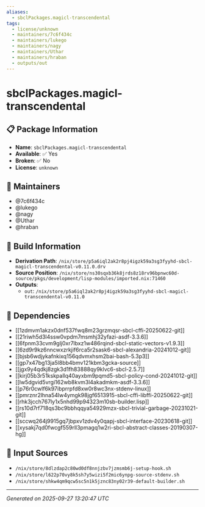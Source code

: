 ```yaml
---
aliases:
  - sbclPackages.magicl-transcendental
tags:
  - license/unknown
  - maintainers/7c6f434c
  - maintainers/lukego
  - maintainers/nagy
  - maintainers/Uthar
  - maintainers/hraban
  - outputs/out
---
```


# sbclPackages.magicl-transcendental

## 📋 Package Information

- **Name**: `sbclPackages.magicl-transcendental`
- **Available**: ✅ Yes
- **Broken**: ✅ No
- **License**: `unknown`
## 👥 Maintainers

- @7c6f434c
- @lukego
- @nagy
- @Uthar
- @hraban


## 🔧 Build Information

- **Derivation Path**: `/nix/store/p5a6iql2ak2r8pj4igzk59a3sg3fyyhd-sbcl-magicl-transcendental-v0.11.0.drv`
- **Source Position**: `/nix/store/ns30sqxb36k8jrds8z18rv96bpnwc60d-source/pkgs/development/lisp-modules/imported.nix:71460`
- **Outputs**:
  - `out`:  `/nix/store/p5a6iql2ak2r8pj4igzk59a3sg3fyyhd-sbcl-magicl-transcendental-v0.11.0`

## 🔗 Dependencies

- [[1zdmvm1akzx0dnf537fwq8m23grzmqsr-sbcl-cffi-20250622-git]]
- [[21riwh5d3l4ssw0vpdm7msmhj32yfazi-asdf-3.3.6]]
- [[6fpnm33cvm9glj0xr7lbxz1w486rqind-sbcl-static-vectors-v1.9.3]]
- [[6zd9r9kz6nncwxzrkjif6rca5r2sask6-sbcl-alexandria-20241012-git]]
- [[bjsb6wdjykafnkixq156qdvmxhsm2bai-bash-5.3p3]]
- [[gp7x47bg13ja5l8bb4bmv121kbm3gcka-source]]
- [[jgx9y4qdkj8zgk3d1fh83888qy9klvc6-sbcl-2.5.7]]
- [[kirj05b3r51kskpallq40ayxbm9pqmd5-sbcl-policy-cond-20241012-git]]
- [[lw5dgvid5vrgi162wb8kvm3l4akadmkm-asdf-3.3.6]]
- [[p76r0cwlf6k97ibprrpfd8xw0r8wc3nx-stdenv-linux]]
- [[pmrznr2lhna54lw4ymgk98jgf6513915-sbcl-cffi-libffi-20250622-git]]
- [[rhk3jcch767ly1x5nhd99p94323m10sb-builder.lisp]]
- [[rs10d7rf718qs3bc9bbhqqya54929mzx-sbcl-trivial-garbage-20231021-git]]
- [[sccwq264j9915gq7jbpxv1zdv4y0qapj-sbcl-interface-20230618-git]]
- [[xysakj7qd0fwcgf559rll3pmagq1w2ri-sbcl-abstract-classes-20190307-hg]]

## 📁 Input Sources

- `/nix/store/8dlzdap2c80wd0df8nnjzbv7jzmsmb6j-setup-hook.sh`
- `/nix/store/l622p70vy8k5sh7y5wizi5f2mic6ynpg-source-stdenv.sh`
- `/nix/store/shkw4qm9qcw5sc5n1k5jznc83ny02r39-default-builder.sh`

---
*Generated on 2025-09-27 13:20:47 UTC*
